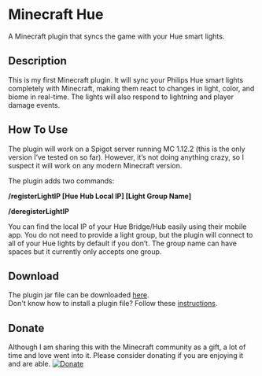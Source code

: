 # Minecraft Hue
A Minecraft plugin that syncs the game with your Hue smart lights.


## Description
This is my first Minecraft plugin. It will sync your Philips Hue smart lights completely with Minecraft, making them react to changes in light, color, and biome in real-time. The lights will also respond to lightning and player damage events. 

## How To Use
The plugin will work on a Spigot server running MC 1.12.2 (this is the only version I’ve tested on so far). However, it’s not doing anything crazy, so I suspect it will work on any modern Minecraft version.

The plugin adds two commands:

**/registerLightIP [Hue Hub Local IP] [Light Group Name]**

**/deregisterLightIP**

You can find the local IP of your Hue Bridge/Hub easily using their mobile app. You do not need to provide a light group, but the plugin will connect to all of your Hue lights by default if you don’t. The group name can have spaces but it currently only accepts one group.

## Download
The plugin jar file can be downloaded [here](https://github.com/DerangedMango/Minecraft-Hue-Plugin/releases).  
Don't know how to install a plugin file? Follow these [instructions](https://bukkit.gamepedia.com/Installing_Plugins).

## Donate
Although I am sharing this with the Minecraft community as a gift, a lot of time and love went into it. Please consider donating if you are enjoying it and are able. [![Donate](https://img.shields.io/badge/Donate-PayPal-green.svg)](https://www.paypal.me/derangedmango/5)

